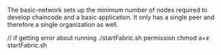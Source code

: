 



The basic-network sets up the minimum number of nodes required to develop chaincode and a basic application. It only has a single peer and therefore a single organization as well.

// if getting error about running ./startFabric.sh permission 
chmod a+x startFabric.sh 